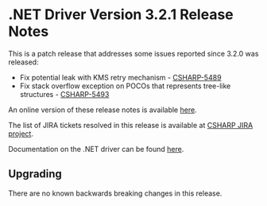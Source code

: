# .NET Driver Version 3.2.1 Release Notes

This is a patch release that addresses some issues reported since 3.2.0 was released:
- Fix potential leak with KMS retry mechanism - [CSHARP-5489](https://jira.mongodb.org/browse/CSHARP-5489)
- Fix stack overflow exception on POCOs that represents tree-like structures - [CSHARP-5493](https://jira.mongodb.org/browse/CSHARP-5493)

An online version of these release notes is available [here](https://github.com/mongodb/mongo-csharp-driver/blob/master/Release%20Notes/Release%20Notes%20v3.2.1.md).

The list of JIRA tickets resolved in this release is available at [CSHARP JIRA project](https://jira.mongodb.org/issues/?jql=project%20%3D%20CSHARP%20AND%20fixVersion%20%3D%203.2.1%20ORDER%20BY%20key%20ASC).

Documentation on the .NET driver can be found [here](https://www.mongodb.com/docs/drivers/csharp/v3.2/).

## Upgrading

There are no known backwards breaking changes in this release.
